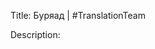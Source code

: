 Title: Буряад | #TranslationTeam

Description:

<!--- URL: https://www.youtube.com/playlist?list=PL1yhyLyBfE6T1X-Mc14Y7mLH9LIZRapaa -->
